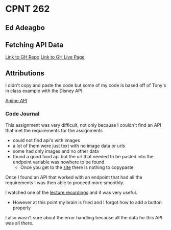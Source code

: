 # CPNT 262

## Ed Adeagbo
## Fetching API Data

[Link to GH Repo](https://github.com/ykEddie/cpnt262-rest-api)
[Link to GH Live Page](https://ykeddie.github.io/cpnt262-rest-api/)

## Attributions 

I didn't copy and paste the code but some of my code is based off of Tony's in class example with the Disney API.

[Anime API](https://docs.api.jikan.moe)

### Code Journal

This assignment was very difficult, not only because I couldn't find an API that met the requirements for the assignments
  - could not find api's with images
  - a lot of them were just text with no image data or urls
  - some had only images and no other data
  - found a good food api but the url that needed to be pasted into the endpoint variable was nowhere to be found 
    - Once you get to the [site](https://zoo-animal-api.herokuapp.com/) there is nothing to copypaste

Once I found an API that worked with an endpoint that had all the requirements I was then able to proceed more smoothly.

I watched one of the [lecture recordings](https://sait-ca.zoom.us/rec/play/UDmCMMShxwvk-ViarZDpXGz2_oGlUC4aQc0a-ST7nORIFhbCYiA2D-AdeKjCehcc-5xMD7fGZrt3O8M_.UxSx6CAbqdnKdakU?continueMode=true&_x_zm_rtaid=U9XAgavRTY65ZxJC3zsPTQ.1645661375472.2450d61a8854f70c8454ba1cb7b00bff&_x_zm_rhtaid=497) and it was very useful.

  - However at this point my brain is fried and I forgot how to add a button properly

I also wasn't sure about the error handling because all the data for this API was all there.


